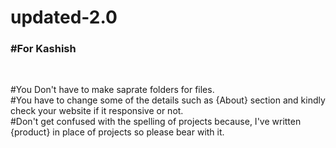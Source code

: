 # updated-2.0
<h3>#For Kashish</h3><br>


#You Don't have to make saprate folders for files.<br>
#You have to change some of the details such as {About} section and kindly check your website if it responsive or not.<br>
#Don't get confused with the spelling of projects because, I've written {product} in place of projects so please bear with it.<br>
